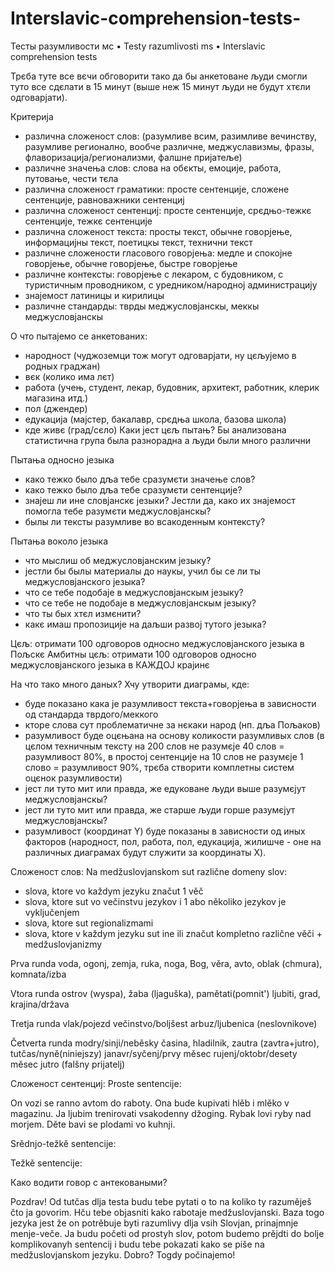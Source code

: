 # Interslavic-comprehension-tests-
Тесты разумливости мс • Testy razumlivosti ms • Interslavic comprehension tests

Трєба туте все вєчи обговорити тако да бы анкетоване људи смогли туто все сдєлати в 15 минут (выше неж 15 минут људи не будут хтєли одговарјати).

Критерија
- различна сложеност слов: (разумливе всим, разимливе вечинству, разумливе регионално, вообче различне, меджуславизмы, фразы, флаворизација/регионализми, фалшне пријатеље)
- различне значења слов: слова на обєкты, емоције, работа, путовање, чести тєла
- различна сложеност граматики: просте сентенције, сложене сентенције, равноважники сентенциј
- различна сложеност сентенциј: просте сентенције, срєдњо-тежкє сентенције, тежкє сентенције
- различна сложеност текста: просты текст, обычне говорјење, информацијны текст, поетицкы текст, технични текст
- различне сложености гласового говорјења: медле и спокојне говорјење, обычне говорјење, быстре говорјење
- различне контексты: говорјење с лекаром, с будовником, с туристичным проводником, с уредником/народној администрацију
- знајемост латиницы и кирилицы
- различне стандарды: тврды меджусловјанскы, меккы меджусловјанскы

О что пытајемо се анкетованих:
- народност (чуджоземци тож могут одговарјати, ну цєљујемо в родных граджан)
- вєк (колико има лєт)
- работа (учењ, студент, лекар, будовник, архитект, работник, клерик магазина итд.)
- пол (джендер)
- едукација (мајстер, бакалавр, срєдња школа, базова школа)
- кде живє (град/сєло)
Каки јест цєљ пытањ? Бы анализована статистична група была разнорадна а људи были много различни

Пытања односно језыка
- како тежко было дља тебе сразумєти значење слов?
- како тежко было дља тебе сразумєти сентенције?
- знајеш ли ине словјанскє језыки? Јестли да, како их знајемост помогла тебе разумєти меджусловјанскы?
- былы ли тексты разумливе во всакоденным контексту?

Пытања воколо језыка
- что мыслиш об меджусловјанским језыку?
- јестли бы былы материалы до наукы, учил бы се ли ты меджусловјанского језыка?
- что се тебе подобаје в меджусловјанскым језыку?
- что се тебе не подобаје в меджусловјанскым језыку?
- что ты бых хтєл измєнити?
- какє имаш пропозиције на даљши развој тутого језыка?

Цєљ: отримати 100 одговоров односно меджусловјанского језыка в Пољскє
Амбитны цєљ: отримати 100 одговоров односно меджусловјанского језыка в КАЖДОЈ крајинє

На что тако много даных?
Хчу утворити диаграмы, кде:
- буде показано кака је разумливост текста+говорјења в зависности од стандарда тврдого/меккого
- кторе слова сут проблематичне за нєкаки народ (нп. дља Пољаков)
- разумливост буде оцєњана на основу коликости разумливых слов
  (в цєлом техничным тексту на 200 слов не разумєје 40 слов = разумливост 80%, в простој сентенције на 10 слов не разумєје 1 слово = разумливост 90%, трєба створити комплетны систем оцєнок разумливости)
- јест ли туто мит или правда, же едуковане људи выше разумєјут меджусловјанскы?
- јест ли туто мит или правда, же старше људи горше разумєјут меджусловјанскы?
- разумливост (координат Y) буде показаны в зависности од иных факторов (народност, пол, работа, пол, едукација, жилишче - оне на различных диаграмах будут служити за координаты X).

Сложеност слов:
Na medžuslovjanskom sut različne domeny slov:
- slova, ktore vo každym jezyku značut 1 věč
- slova, ktore sut vo večinstvu jezykov i 1 abo několiko jezykov je vyključenjem
- slova, ktore sut regionalizmami
- slova, ktore v každym jezyku sut ine ili značut kompletno različne věči + medžuslovjanizmy

Prva runda
voda, ogonj, zemja, ruka, noga, Bog, věra, avto, oblak (chmura), komnata/izba

Vtora runda
ostrov (wyspa), žaba (ljaguška), pamětati(pomnit')
ljubiti, grad, krajina/država

Tretja runda
vlak/pojezd
večinstvo/boljšest
arbuz/ljubenica (neslovnikove)

Četverta runda
modry/sinji/neběsky
časina, hladilnik, zautra (zavtra+jutro), tutčas/nyně(niniejszy)
janavr/syčenj/prvy měsec
rujenj/oktobr/desety měsec
jutro (falšny prijatelj)

Сложеност сентенциј:
Proste sentencije:

On vozi se ranno avtom do raboty.
Ona bude kupivati hlěb i mlěko v magazinu.
Ja ljubim trenirovati vsakodenny džoging.
Rybak lovi ryby nad morjem.
Děte bavi se plodami vo kuhnji.

Srědnjo-težkě sentencije:

Težkě sentencije:

Како водити говор с антековаными?

Pozdrav! Od tutčas dlja testa budu tebe pytati o to na koliko ty razuměješ čto ja govorim.
Hču tebe objasniti kako rabotaje medžuslovjanski. Baza togo jezyka jest že on potrěbuje byti razumlivy dlja vsih Slovjan, prinajmnje menje-veče.
Ja budu početi od prostyh slov, potom budemo prějdti do bolje komplikovanyh sentencij i budu tebe pokazati kako se piše na medžuslovjanskom jezyku. Dobro? Togdy počinajemo!

